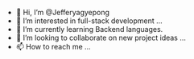 - 👋 Hi, I’m @Jefferyagyepong
- 👀 I’m interested in full-stack development ...
- 🌱 I’m currently learning Backend languages.
- 💞️ I’m looking to collaborate on new project ideas ...
- 📫 How to reach me  ...

<!---
Jefferyagyepong/Jefferyagyepong is a ✨ special ✨ repository because its `README.md` (this file) appears on your GitHub profile.
You can click the Preview link to take a look at your changes.
--->
